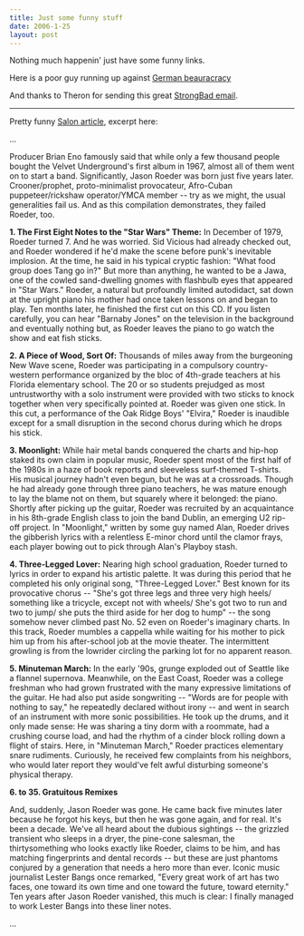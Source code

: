```yaml
---
title: Just some funny stuff
date: 2006-1-25
layout: post
---
```


Nothing much happenin' just have some funny links.
  
  
Here is a poor guy running up against [German beauracracy](http://www.toytownmunich.com/lofi/index.php/t28848.html)
  
  
And thanks to Theron for sending this great [StrongBad email](http://www.homestarrunner.com/sbemail141.html).

---
  
Pretty funny [Salon article](http://www.salon.com/ent/feature/2006/01/24/liner_notes/),
excerpt here:
  
  
...
  
Producer Brian Eno famously said that while only a few thousand people
bought the Velvet Underground's first album in 1967, almost all of them
went on to start a band. Significantly, Jason Roeder was born just five
years later. Crooner/prophet, proto-minimalist provocateur, Afro-Cuban
puppeteer/rickshaw operator/YMCA member -- try as we might, the usual generalities
fail us. And as this compilation demonstrates, they failed Roeder, too.

**1\. The First Eight Notes to the "Star Wars" Theme:** In December of
1979, Roeder turned 7\. And he was worried. Sid Vicious had already checked
out, and Roeder wondered if he'd make the scene before punk's inevitable
implosion. At the time, he said in his typical cryptic fashion: "What food
group does Tang go in?" But more than anything, he wanted to be a Jawa,
one of the cowled sand-dwelling gnomes with flashbulb eyes that appeared
in "Star Wars." Roeder, a natural but profoundly limited autodidact, sat
down at the upright piano his mother had once taken lessons on and began
to play. Ten months later, he finished the first cut on this CD. If you
listen carefully, you can hear "Barnaby Jones" on the television in the
background and eventually nothing but, as Roeder leaves the piano to go
watch the show and eat fish sticks.

**2\. A Piece of Wood, Sort Of:** Thousands of miles away from the burgeoning
New Wave scene, Roeder was participating in a compulsory country-western
performance organized by the bloc of 4th-grade teachers at his Florida
elementary school. The 20 or so students prejudged as most untrustworthy
with a solo instrument were provided with two sticks to knock together
when very specifically pointed at. Roeder was given one stick. In this
cut, a performance of the Oak Ridge Boys' "Elvira," Roeder is inaudible
except for a small disruption in the second chorus during which he drops
his stick.

**3\. Moonlight:** While hair metal bands conquered the charts and hip-hop
staked its own claim in popular music, Roeder spent most of the first half
of the 1980s in a haze of book reports and sleeveless surf-themed T-shirts.
His musical journey hadn't even begun, but he was at a crossroads. Though
he had already gone through three piano teachers, he was mature enough
to lay the blame not on them, but squarely where it belonged: the piano.
Shortly after picking up the guitar, Roeder was recruited by an acquaintance
in his 8th-grade English class to join the band Dublin, an emerging U2
rip-off project. In "Moonlight," written by some guy named Alan, Roeder
drives the gibberish lyrics with a relentless E-minor chord until the clamor
frays, each player bowing out to pick through Alan's Playboy stash.

**4\. Three-Legged Lover:** Nearing high school graduation, Roeder turned
to lyrics in order to expand his artistic palette. It was during this period
that he completed his only original song, "Three-Legged Lover." Best known
for its provocative chorus -- "She's got three legs and three very high
heels/ something like a tricycle, except not with wheels/ She's got two
to run and two to jump/ she puts the third aside for her dog to hump" --
the song somehow never climbed past No. 52 even on Roeder's imaginary charts.
In this track, Roeder mumbles a cappella while waiting for his mother to
pick him up from his after-school job at the movie theater. The intermittent
growling is from the lowrider circling the parking lot for no apparent
reason.

**5\. Minuteman March:** In the early '90s, grunge exploded out of Seattle
like a flannel supernova. Meanwhile, on the East Coast, Roeder was a college
freshman who had grown frustrated with the many expressive limitations
of the guitar. He had also put aside songwriting -- "Words are for people
with nothing to say," he repeatedly declared without irony -- and went
in search of an instrument with more sonic possibilities. He took up the
drums, and it only made sense: He was sharing a tiny dorm with a roommate,
had a crushing course load, and had the rhythm of a cinder block rolling
down a flight of stairs. Here, in "Minuteman March," Roeder practices elementary
snare rudiments. Curiously, he received few complaints from his neighbors,
who would later report they would've felt awful disturbing someone's physical
therapy.

**6\. to 35\. Gratuitous Remixes**

And, suddenly, Jason Roeder was gone. He came back five minutes later
because he forgot his keys, but then he was gone again, and for real. It's
been a decade. We've all heard about the dubious sightings -- the grizzled
transient who sleeps in a dryer, the pine-cone salesman, the thirtysomething
who looks exactly like Roeder, claims to be him, and has matching fingerprints
and dental records -- but these are just phantoms conjured by a generation
that needs a hero more than ever. Iconic music journalist Lester Bangs
once remarked, "Every great work of art has two faces, one toward its own
time and one toward the future, toward eternity." Ten years after Jason
Roeder vanished, this much is clear: I finally managed to work Lester Bangs
into these liner notes.
  

...
